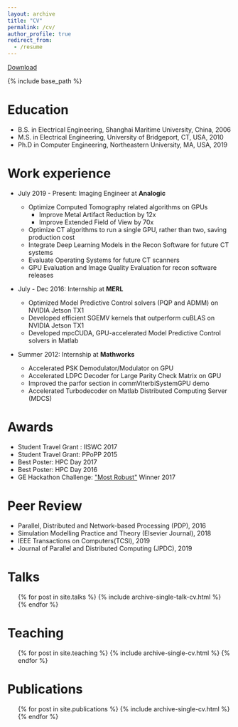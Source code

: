 ```yaml
---
layout: archive
title: "CV"
permalink: /cv/
author_profile: true
redirect_from:
  - /resume
---
```

[Download](https://leimingyu.github.io/files/LeimingYu_resume.pdf)

{% include base_path %}


Education
======
* B.S. in Electrical Engineering, Shanghai Maritime University, China, 2006
* M.S. in Electrical Engineering, University of Bridgeport, CT, USA, 2010
* Ph.D in Computer Engineering, Northeastern University, MA, USA, 2019 


Work experience
======
* July 2019 - Present: Imaging Engineer at **Analogic** 
  * Optimize Computed Tomography related algorithms on GPUs 
	* Improve Metal Artifact Reduction by 12x
	* Improve Extended Field of View by 70x
  * Optimize CT algorithms to run a single GPU, rather than two, saving production cost
  * Integrate Deep Learning Models in the Recon Software for future CT systems 
  * Evaluate Operating Systems for future CT scanners 
  * GPU Evaluation and Image Quality Evaluation for recon software releases

* July - Dec 2016: Internship at **MERL**
  * Optimized Model Predictive Control solvers (PQP and ADMM) on NVIDIA Jetson TX1 
  * Developed efficient SGEMV kernels that outperform cuBLAS on NVIDIA Jetson TX1
  * Developed mpcCUDA, GPU-accelerated Model Predictive Control solvers in Matlab 

* Summer 2012: Internship at **Mathworks** 
  * Accelerated PSK Demodulator/Modulator on GPU 
  * Accelerated LDPC Decoder for Large Parity Check Matrix on GPU 
  * Improved the parfor section in commViterbiSystemGPU demo
  * Accelerated Turbodecoder on Matlab Distributed Computing Server (MDCS)
  

Awards
======
* Student Travel Grant : IISWC 2017 
* Student Travel Grant: PPoPP 2015
* Best Poster: HPC Day 2017
* Best Poster: HPC Day 2016
* GE Hackathon Challenge: ["Most Robust"](https://www.khoury.northeastern.edu/ge-hackathon-challenge/) Winner 2017 


Peer Review
======
* Parallel, Distributed and Network-based Processing (PDP), 2016
* Simulation Modelling Practice and Theory (Elsevier Journal), 2018
* IEEE Transactions on Computers(TCSI), 2019
* Journal of Parallel and Distributed Computing (JPDC), 2019 


Talks
======
  <ul>{% for post in site.talks %}
    {% include archive-single-talk-cv.html %}
  {% endfor %}</ul>
  

Teaching
======
  <ul>{% for post in site.teaching %}
    {% include archive-single-cv.html %}
  {% endfor %}</ul>


Publications
======
  <ul>{% for post in site.publications %}
    {% include archive-single-cv.html %}
  {% endfor %}</ul>

